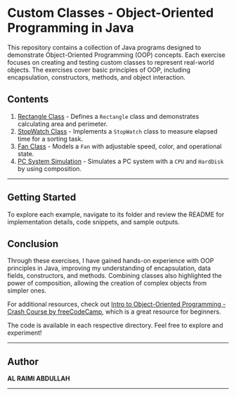 # Custom Classes - Object-Oriented Programming in Java

This repository contains a collection of Java programs designed to demonstrate Object-Oriented Programming (OOP) concepts. Each exercise focuses on creating and testing custom classes to represent real-world objects. The exercises cover basic principles of OOP, including encapsulation, constructors, methods, and object interaction.

## Contents

1. [Rectangle Class](./src/customclasses/rectangle/README.md) - Defines a `Rectangle` class and demonstrates calculating area and perimeter.
2. [StopWatch Class](./stopWatch/README.md) - Implements a `StopWatch` class to measure elapsed time for a sorting task.
3. [Fan Class](./san/README.md) - Models a `Fan` with adjustable speed, color, and operational state.
4. [PC System Simulation](./system/README.md) - Simulates a PC system with a `CPU` and `HardDisk` by using composition.

---

## Getting Started

To explore each example, navigate to its folder and review the README for implementation details, code snippets, and sample outputs.

## Conclusion

Through these exercises, I have gained hands-on experience with OOP principles in Java, improving my understanding of encapsulation, data fields, constructors, and methods. Combining classes also highlighted the power of composition, allowing the creation of complex objects from simpler ones.

For additional resources, check out [Intro to Object-Oriented Programming - Crash Course by freeCodeCamp](https://youtu.be/SiBw7os-_zI?si=KxifstUYdf2hsB3V), which is a great resource for beginners.

The code is available in each respective directory. Feel free to explore and experiment!

---

## Author

**AL RAIMI ABDULLAH**  

---

